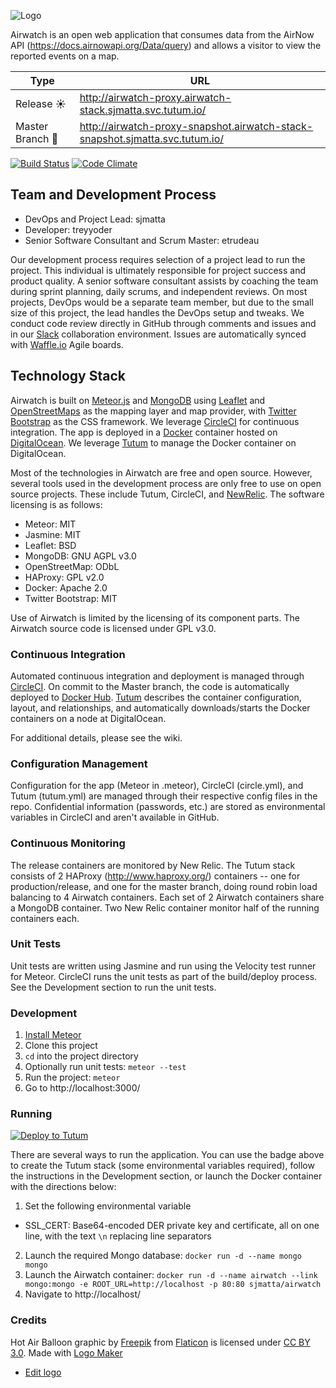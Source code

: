 ![Logo](https://cloud.githubusercontent.com/assets/3422014/12037101/c4b76812-ae19-11e5-881e-61981fe662c6.png)

Airwatch is an open web application that consumes data from the AirNow API (https://docs.airnowapi.org/Data/query) and allows a visitor to view the reported events on a map.

Type | URL
---- | ---
Release :sunny: | http://airwatch-proxy.airwatch-stack.sjmatta.svc.tutum.io/
Master Branch :rocket: | http://airwatch-proxy-snapshot.airwatch-stack-snapshot.sjmatta.svc.tutum.io/

[![Build Status](https://circleci.com/gh/ditinc/airwatch/tree/master.png?style=shield&circle-token=77901e712e4694dcd2db7422c8298a9cadc4b5bc)](https://circleci.com/gh/ditinc/airwatch)
[![Code Climate](https://codeclimate.com/repos/56703c8d99072c0e9a000d04/badges/6ee0d7cc05902e4cbe62/gpa.svg)](https://codeclimate.com/repos/56703c8d99072c0e9a000d04/feed)

## Team and Development Process
- DevOps and Project Lead: sjmatta
- Developer: treyyoder
- Senior Software Consultant and Scrum Master: etrudeau

Our development process requires selection of a project lead to run the project.  This individual is ultimately responsible for project success and product quality.  A senior software consultant assists by coaching the team during sprint planning, daily scrums, and independent reviews.  On most projects, DevOps would be a separate team member, but due to the small size of this project, the lead handles the DevOps setup and tweaks.  We conduct code review directly in GitHub through comments and issues and in our [Slack](http://slack.com) collaboration environment.  Issues are automatically synced with [Waffle.io](https://waffle.io/) Agile boards.

## Technology Stack
Airwatch is built on [Meteor.js](https://www.meteor.com/) and [MongoDB](https://www.mongodb.org/) using [Leaflet](http://leafletjs.com/) and [OpenStreetMaps](https://www.openstreetmap.org) as the mapping layer and map provider, with [Twitter Bootstrap](http://getbootstrap.com/) as the CSS framework.  We leverage [CircleCI](https://circleci.com/) for continuous integration.  The app is deployed in a [Docker](https://www.docker.com/) container hosted on [DigitalOcean](https://www.digitalocean.com/).  We leverage [Tutum](https://www.tutum.co/) to manage the Docker container on DigitalOcean.

Most of the technologies in Airwatch are free and open source.  However, several tools used in the development process are only free to use on open source projects.  These include Tutum, CircleCI, and [NewRelic](http://newrelic.com/).  The software licensing is as follows:

- Meteor: MIT
- Jasmine: MIT
- Leaflet: BSD
- MongoDB: GNU AGPL v3.0
- OpenStreetMap: ODbL
- HAProxy: GPL v2.0
- Docker: Apache 2.0
- Twitter Bootstrap: MIT

Use of Airwatch is limited by the licensing of its component parts.  The Airwatch source code is licensed under GPL v3.0.

### Continuous Integration

Automated continuous integration and deployment is managed through [CircleCI](https://circleci.com). On commit to the Master branch, the code is automatically deployed to [Docker Hub](https://hub.docker.com).  [Tutum](https://www.tutum.co/) describes the container configuration, layout, and relationships, and automatically downloads/starts the Docker containers on a node at DigitalOcean.

For additional details, please see the wiki.

### Configuration Management

Configuration for the app (Meteor in .meteor), CircleCI (circle.yml), and Tutum (tutum.yml) are managed through their respective config files in the repo. Confidential information (passwords, etc.) are stored as environmental variables in CircleCI and aren't available in GitHub.

### Continuous Monitoring

The release containers are monitored by New Relic. The Tutum stack consists of 2 HAProxy (http://www.haproxy.org/) containers -- one for production/release, and one for the master branch, doing round robin load balancing to 4 Airwatch containers. Each set of 2 Airwatch containers share a MongoDB container. Two New Relic container monitor half of the running containers each.

### Unit Tests

Unit tests are written using Jasmine and run using the Velocity test runner for Meteor.  CircleCI runs the unit tests as part of the build/deploy process. See the Development section to run the unit tests.

### Development
1. [Install Meteor](https://www.meteor.com/install)
2. Clone this project
3. ```cd``` into the project directory
4. Optionally run unit tests: ```meteor --test```
5. Run the project: ```meteor```
6. Go to http://localhost:3000/

### Running
[![Deploy to Tutum](https://s.tutum.co/deploy-to-tutum.svg)](https://dashboard.tutum.co/stack/deploy/)

There are several ways to run the application. You can use the badge above to create the Tutum stack (some environmental variables required), follow the instructions in the Development section, or launch the Docker container with the directions below:

1. Set the following environmental variable
  * SSL_CERT: Base64-encoded DER private key and certificate, all on one line, with the text ```\n``` replacing line separators
2. Launch the required Mongo database: ```docker run -d --name mongo mongo```
3. Launch the Airwatch container: ```docker run -d --name airwatch --link mongo:mongo -e ROOT_URL=http://localhost -p 80:80 sjmatta/airwatch```
4. Navigate to http://localhost/

### Credits
Hot Air Balloon graphic by <a href="http://www.freepik.com/">Freepik</a> from <a href="http://www.flaticon.com/">Flaticon</a> is licensed under <a href="http://creativecommons.org/licenses/by/3.0/" title="Creative Commons BY 3.0">CC BY 3.0</a>. Made with <a href="http://logomakr.com" title="Logo Maker">Logo Maker</a>
* [Edit logo](http://logomakr.com/5PMD6w)
